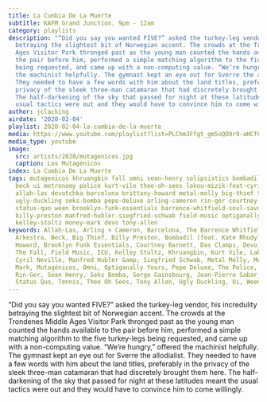 ```yaml
---
title: La Cumbia De La Muerte
subtitle: KAFM Grand Junction, 9pm - 12am
category: playlists
description: "“Did you say you wanted FIVE?” asked the turkey-leg vendor, his incredulity
  betraying the slightest bit of Norwegian accent. The crowds at the Trondenes Middle
  Ages Visitor Park thronged past as the young man counted the hands available to
  the pair before him, performed a simple matching algorithm to the five turkey-legs
  being requested, and came up with a non-computing value. “We’re hungry,” offered
  the machinist helpfully. The gymnast kept an eye out for Sverre the allodialist.
  They needed to have a few words with him about the land titles, preferably in the
  privacy of the sleek three-man catamaran that had discretely brought them here.
  The half-darkening of the sky that passed for night at these latitudes meant the
  usual tactics were out and they would have to convince him to come willingly."
author: jclacking
airdate: '2020-02-04'
playlist: 2020-02-04-la-cumbia-de-la-muerte
media: https://www.youtube.com/playlist?list=PLChm3Ffgt_gm5oQO9r9-aHCfOZVS1TpEM
media_type: youtube
image:
  src: artists/2020/mutagenicos.jpg
  caption: Los Mutagénicos
index: La Cumbia De La Muerte
tags: mutagenicos khruangbin fall omni sean-henry solipsistics bombadil-feat-kate-rhudy
  beck ui metronomy police kurt-vile thee-oh-sees lakou-mizik-feat-cyril-neville icu
  allah-las devotchka barcelona brittany-howard metal-molly big-thief tennis das-clamps
  ugly-duckling seks-bomba pepe-deluxe arling-cameron rin-ger courtney-barnett regrettes
  status-quo ween brooklyn-funk-essentials barrence-whitfield-soul-savage-arkestra
  billy-preston manfred-hubler-siegfried-schwab field-music optiganally-yours serge-gainsbourg-jean-pierre-sabar
  kelley-stoltz money-mark devo tony-allen
keywords: Allah-Las, Arling + Cameron, Barcelona, The Barrence Whitfield Soul Savage
  Arkestra, Beck, Big Thief, Billy Preston, Bombadil (feat. Kate Rhudy), Brittany
  Howard, Brooklyn Funk Essentials, Courtney Barnett, Das Clamps, Devo, DeVotchKa,
  The Fall, Field Music, ICU, Kelley Stoltz, Khruangbin, Kurt Vile, Lakou Mizik feat.
  Cyril Neville, Manfred Hubler &amp; Siegfried Schwab, Metal Molly, Metronomy, Money
  Mark, Mutagénicos, Omni, Optiganally Yours, Pepe Deluxe, The Police, The Regrettes,
  Rin-Ger, Sean Henry, Seks Bomba, Serge Gainsbourg, Jean-Pierre Sabar, Solipsistics,
  Status Quo, Tennis, Thee Oh Sees, Tony Allen, Ugly Duckling, Ui, Ween
---
```

“Did you say you wanted FIVE?” asked the turkey-leg vendor, his incredulity betraying the slightest bit of Norwegian accent. The crowds at the Trondenes Middle Ages Visitor Park thronged past as the young man counted the hands available to the pair before him, performed a simple matching algorithm to the five turkey-legs being requested, and came up with a non-computing value. “We’re hungry,” offered the machinist helpfully. The gymnast kept an eye out for Sverre the allodialist. They needed to have a few words with him about the land titles, preferably in the privacy of the sleek three-man catamaran that had discretely brought them here. The half-darkening of the sky that passed for night at these latitudes meant the usual tactics were out and they would have to convince him to come willingly.
